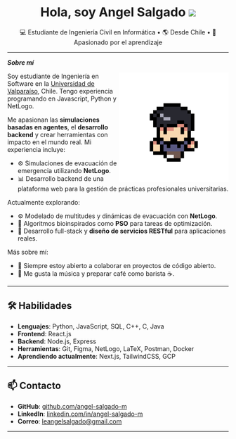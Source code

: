 <h1 align="center"> Hola, soy Angel Salgado <img src="https://media.giphy.com/media/hvRJCLFzcasrR4ia7z/giphy.gif" width="35"> </h1>

<p align="center">
  💻 Estudiante de Ingeniería Civil en Informática • 🌎 Desde Chile • 🧠 Apasionado por el aprendizaje
</p>

---

***Sobre mí***

<img align="right" width=250px src="./resources/character.gif">

Soy estudiante de Ingeniería en Software en la [Universidad de Valparaíso](https://informatica.uv.cl/), Chile. Tengo experiencia programando en Javascript, Python y NetLogo.

Me apasionan las **simulaciones basadas en agentes**, el **desarrollo backend** y crear herramientas con impacto en el mundo real. Mi experiencia incluye:

- ⚙️ Simulaciones de evacuación de emergencia utilizando **NetLogo**.
- 📊 Desarrollo backend de una plataforma web para la gestión de prácticas profesionales universitarias.

Actualmente explorando:
- ⚙️ Modelado de multitudes y dinámicas de evacuación con **NetLogo**.
- 🧠 Algoritmos bioinspirados como **PSO** para tareas de optimización.
- 🧰 Desarrollo full-stack y **diseño de servicios RESTful** para aplicaciones reales.

Más sobre mí:

- 🔭 Siempre estoy abierto a colaborar en proyectos de código abierto.
- 🎵 Me gusta la música y preparar café como barista ☕.

---

## 🛠️ Habilidades

- **Lenguajes**: Python, JavaScript, SQL, C++, C, Java  
- **Frontend**: React.js  
- **Backend**: Node.js, Express  
- **Herramientas**: Git, Figma, NetLogo, LaTeX, Postman, Docker  
- **Aprendiendo actualmente**: Next.js, TailwindCSS, GCP

---

## 📫 Contacto

- **GitHub**: [github.com/angel-salgado-m](https://github.com/angel-salgado-m)  
- **LinkedIn**: [linkedin.com/in/angel-salgado-m](https://www.linkedin.com/in/angel-salgado-m/)  
- **Correo**: leangelsalgado@gmail.com

---